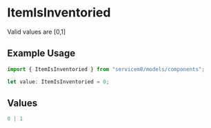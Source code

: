 # ItemIsInventoried



Valid values are [0,1]

## Example Usage

```typescript
import { ItemIsInventoried } from "servicem8/models/components";

let value: ItemIsInventoried = 0;
```

## Values

```typescript
0 | 1
```